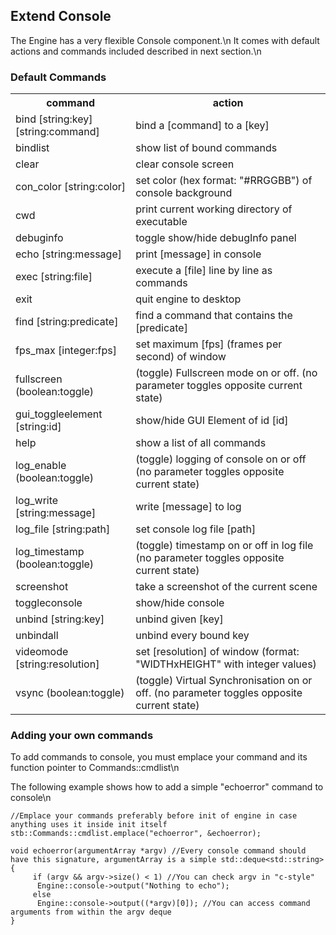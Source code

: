 ## Extend Console ##

The Engine has a very flexible Console component.\n
It comes with default actions and commands included described in next section.\n

### Default Commands ###

<table>
<tr><th>command</th><th>action</th></tr>
<tr><td>bind [string:key] [string:command]</td><td>bind a [command] to a [key]</td></tr>
<tr><td>bindlist</td><td>show list of bound commands</td></tr>
<tr><td>clear</td><td>clear console screen</td></tr>
<tr><td>con_color [string:color]</td><td>set color (hex format: "#RRGGBB") of console background</td></tr>
<tr><td>cwd</td><td>print current working directory of executable</td></tr>
<tr><td>debuginfo</td><td>toggle show/hide debugInfo panel</td></tr>
<tr><td>echo [string:message]</td><td>print [message] in console</td></tr>
<tr><td>exec [string:file]</td><td>execute a [file] line by line as commands</td></tr>
<tr><td>exit</td><td>quit engine to desktop</td></tr>
<tr><td>find [string:predicate]</td><td>find a command that contains the [predicate]</td></tr>
<tr><td>fps_max [integer:fps]</td><td>set maximum [fps] (frames per second) of window</td></tr>
<tr><td>fullscreen (boolean:toggle)</td><td>(toggle) Fullscreen mode on or off. (no parameter toggles opposite current state)</td></tr>
<tr><td>gui_toggleelement [string:id]</td><td>show/hide GUI Element of id [id]</td></tr>
<tr><td>help</td><td>show a list of all commands</td></tr>
<tr><td>log_enable (boolean:toggle)</td><td>(toggle) logging of console on or off (no parameter toggles opposite current state)</td></tr>
<tr><td>log_write [string:message]</td><td>write [message] to log</td></tr>
<tr><td>log_file [string:path]</td><td>set console log file [path]</td></tr>
<tr><td>log_timestamp (boolean:toggle)</td><td>(toggle) timestamp on or off in log file (no parameter toggles opposite current state)</td></tr>
<tr><td>screenshot</td><td>take a screenshot of the current scene</td></tr>
<tr><td>toggleconsole</td><td>show/hide console</td></tr>
<tr><td>unbind [string:key]</td><td>unbind given [key]</td></tr>
<tr><td>unbindall</td><td>unbind every bound key</td></tr>
<tr><td>videomode [string:resolution]</td><td>set [resolution] of window (format: "WIDTHxHEIGHT" with integer values)</td></tr>
<tr><td>vsync (boolean:toggle)</td><td>(toggle) Virtual Synchronisation on or off. (no parameter toggles opposite current state)</td></tr>
</table>

### Adding your own commands ###

To add commands to console, you must emplace your command and its function pointer to Commands::cmdlist\n

The following example shows how to add a simple "echoerror" command to console\n

    //Emplace your commands preferably before init of engine in case anything uses it inside init itself
    stb::Commands::cmdlist.emplace("echoerror", &echoerror);

    void echoerror(argumentArray *argv) //Every console command should have this signature, argumentArray is a simple std::deque<std::string>
    {
	     if (argv && argv->size() < 1) //You can check argv in "c-style"
	      Engine::console->output("Nothing to echo");
	     else
	      Engine::console->output((*argv)[0]); //You can access command arguments from within the argv deque
    }
